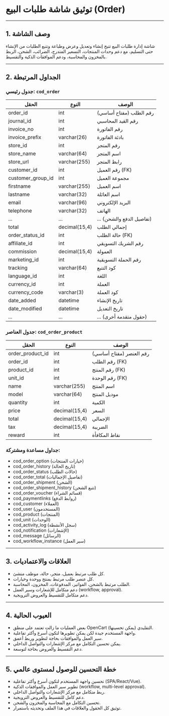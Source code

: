 # توثيق شاشة طلبات البيع (Order)

---

## 1. وصف الشاشة
شاشة إدارة طلبات البيع تتيح إنشاء وتعديل وعرض وطباعة وتتبع الطلبات من الإنشاء حتى التسليم، مع دعم وحدات المنتجات، التسعير المتدرج، الضرائب، الشحن، الربط بالمخزون والمحاسبة، ودعم الموافقات الذكية والتقسيط.

---

## 2. الجداول المرتبطة

### جدول رئيسي: `cod_order`
| الحقل                | النوع           | الوصف                        |
|----------------------|-----------------|------------------------------|
| order_id             | int             | رقم الطلب (مفتاح أساسي)      |
| journal_id           | int             | رقم القيد المحاسبي            |
| invoice_no           | int             | رقم الفاتورة                  |
| invoice_prefix       | varchar(26)     | بادئة الفاتورة                |
| store_id             | int             | رقم المتجر                    |
| store_name           | varchar(64)     | اسم المتجر                    |
| store_url            | varchar(255)    | رابط المتجر                   |
| customer_id          | int             | رقم العميل (FK)               |
| customer_group_id    | int             | مجموعة العميل                 |
| firstname            | varchar(255)    | اسم العميل                    |
| lastname             | varchar(32)     | اسم العائلة                   |
| email                | varchar(96)     | البريد الإلكتروني             |
| telephone            | varchar(32)     | الهاتف                        |
| ...                  | ...             | ... (تفاصيل الدفع والشحن)     |
| total                | decimal(15,4)   | إجمالي الطلب                  |
| order_status_id      | int             | حالة الطلب (FK)               |
| affiliate_id         | int             | رقم الشريك التسويقي           |
| commission           | decimal(15,4)   | العمولة                       |
| marketing_id         | int             | رقم الحملة التسويقية          |
| tracking             | varchar(64)     | كود التتبع                    |
| language_id          | int             | اللغة                         |
| currency_id          | int             | العملة                        |
| currency_code        | varchar(3)      | كود العملة                    |
| date_added           | datetime        | تاريخ الإنشاء                 |
| date_modified        | datetime        | تاريخ التعديل                 |
| ...                  | ...             | ... (حقول متقدمة أخرى)        |

### جدول العناصر: `cod_order_product`
| الحقل             | النوع           | الوصف                        |
|-------------------|-----------------|------------------------------|
| order_product_id  | int             | رقم العنصر (مفتاح أساسي)     |
| order_id          | int             | رقم الطلب (FK)               |
| product_id        | int             | رقم المنتج (FK)               |
| unit_id           | int             | رقم الوحدة (FK)               |
| name              | varchar(255)    | اسم المنتج                    |
| model             | varchar(64)     | موديل المنتج                  |
| quantity          | int             | الكمية                        |
| price             | decimal(15,4)   | السعر                         |
| total             | decimal(15,4)   | الإجمالي                      |
| tax               | decimal(15,4)   | الضريبة                       |
| reward            | int             | نقاط المكافأة                 |

### جداول مساعدة ومشتركة:
- cod_order_option (خيارات المنتجات)
- cod_order_history (تاريخ الحالة)
- cod_order_status (حالات الطلب)
- cod_order_total (تفاصيل الإجماليات)
- cod_order_shipment (الشحن)
- cod_order_shipment_history (تتبع الشحن)
- cod_order_voucher (قسائم الشراء)
- cod_paymentlinks (روابط الدفع)
- cod_customer (العملاء)
- cod_user (المستخدمون)
- cod_product (المنتجات)
- cod_unit (الوحدات)
- cod_activity_log (سجل الأنشطة)
- cod_notification (الإشعارات)
- cod_message (الرسائل)
- cod_workflow_instance (سير العمل)

---

## 3. العلاقات والاعتماديات
- كل طلب مرتبط بعميل، متجر، حالة، موظف منشئ.
- كل عنصر طلب مرتبط بمنتج ووحدة وخيارات.
- الطلب مرتبط بالشحن، الفواتير، المدفوعات، المخزون، المحاسبة.
- دعم متكامل للإشعارات وسير العمل (workflow, approval).
- دعم متكامل للتقسيط والعروض الترويجية.

---

## 4. العيوب الحالية
- بعض العمليات ما زالت تعتمد على منطق OpenCart التقليدي (يمكن تحسينها).
- واجهة المستخدم جيدة لكن يمكن تطويرها لتكون أسرع وأكثر تفاعلية.
- سير العمل والموافقات بحاجة لتطوير وربط أعمق.
- يمكن تحسين التكامل مع مركز الإشعارات والتواصل الداخلي.
- دعم التقسيط والعروض بحاجة لتوسعة.

---

## 5. خطة التحسين للوصول لمستوى عالمي
- تحسين واجهة المستخدم لتكون أسرع وأكثر تفاعلية (SPA/React/Vue).
- تطوير سير العمل والموافقات الذكية (workflow, multi-level approval).
- ربط متكامل مع مركز الإشعارات والتواصل الداخلي.
- دعم كامل للتقسيط والعروض الترويجية.
- تحسين التكامل مع المحاسبة والمخزون والشحن.
- توثيق كل الحقول والعلاقات في هذا الملف وتحديثه باستمرار. 